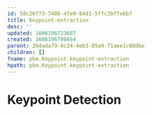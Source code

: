 ```yaml
---
id: 58c26f73-7486-4fe9-84d1-5ffc3bffebb7
title: Keypoint-extraction
desc: ''
updated: 1606196723687
created: 1606196706664
parent: 2b4ada79-0c24-4eb3-85a9-71aee1c0ddbe
children: []
fname: pkm.Keypoint.keypoint-extraction
hpath: pkm.Keypoint.keypoint-extraction
---
```

# Keypoint Detection

